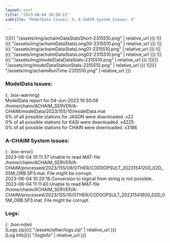 ```yaml
---
layout: post
title: "2023-06-04 10:50:22"
subtitle: "ModelData Issues: 3; A-CHAIM System Issues: 3"

---
```


![]({{ "/assets/img/achaimDataStatsShort-2315510.png" | relative_url }})
![]({{ "/assets/img/achaimDataStatsLong00-2315510.png" | relative_url }})
![]({{ "/assets/img/achaimDataStatsLong01-2315510.png" | relative_url }})
![]({{ "/assets/img/achaimDataStatsLong02-2315510.png" | relative_url }})
![]({{ "/assets/img/modelDataDataStats-2315510.png" | relative_url }})
![]({{ "/assets/img/modelDataStationStats-2315510.png" | relative_url }})
![]({{ "/assets/img/achaimRunTime-2315510.png" | relative_url }})


### ModelData Issues:  
  
{: .box-warning}  
 ModelData report for 04-Jun-2023 10:50:08   
 /home/chaim/ACHAIM_SERVER/A-CHAIM/modelData/2023/155/10/modelData.mat   
 0% of all possible stations for JASON were downloaded. x22   
 0% of all possible stations for KASI were downloaded. x4225   
 0% of all possible stations for CHAIN were downloaded. x3186   
  
### A-CHAIM System Issues:  
  
{: .box-error}  
2023-06-04 10:11:37 Unable to read MAT-file /home/chaim/ACHAIM_SERVER/A-CHAIM/processed/2023/155/09/OTHER/COD0OPSULT_20231541200_02D_05M_ORB.SP3.mat. File might be corrupt.  
2023-06-04 10:20:18 Conversion to logical from string is not possible.  
2023-06-04 11:11:40 Unable to read MAT-file /home/chaim/ACHAIM_SERVER/A-CHAIM/processed/2023/155/10/OTHER/COD0OPSULT_20231541800_02D_05M_ORB.SP3.mat. File might be corrupt.  

### Logs:  
  
{: .box-note}  
[Logs.zip]({{ "/assets/other/logs.zip" | relative_url }})  
[Log Info]({{ "/logInfo" | relative_url }})  
